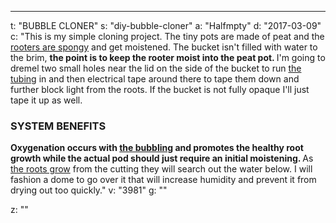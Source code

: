 ---
t: "BUBBLE CLONER"
s: "diy-bubble-cloner"
a: "Halfmpty"
d: "2017-03-09"
c: "This is my simple cloning project. The tiny pots are made of peat and the <a href='http://amzn.to/2mKwBNO'>rooters are spongy</a> and get moistened. The bucket isn't filled with water to the brim, <strong>the point is to keep the rooter moist into the peat pot. </strong>I'm going to dremel two small holes near the lid on the side of the bucket to run <a href='http://amzn.to/2mpl05F'>the tubing</a> in and then electrical tape around there to tape them down and further block light from the roots. If the bucket is not fully opaque I'll just tape it up as well.
  <h3>SYSTEM BENEFITS</h3><strong>Oxygenation occurs with <a href='http://amzn.to/2m3mnnd'>the bubbling</a> and promotes the healthy root growth while the actual pod should just require an initial moistening. </strong>As <a href='http://amzn.to/2lHm3zb'>the roots grow</a> from the cutting they will search out the water below. I will fashion a dome to go over it that will increase humidity and prevent it from drying out too quickly."
v: "3981"
g: ""

z: ""
